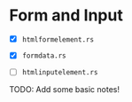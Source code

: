 # Form and Input

* [x] `htmlformelement.rs`
* [x] `formdata.rs`
* [ ] `htmlinputelement.rs`


TODO: Add some basic notes!
